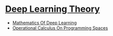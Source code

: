 # [Deep Learning Theory](https://github.com/ZigaSajovic/Readings/tree/master/Deep_Learning_Theory)
* [Mathematics Of Deep Learning](https://github.com/ZigaSajovic/Readings/tree/master/Deep_Learning_Theory/Mathematics_Of_Deep_Learning.pdf)
* [Operational Calculus On Programming Spaces](https://github.com/ZigaSajovic/Readings/tree/master/Deep_Learning_Theory/Operational_Calculus_On_Programming_Spaces.pdf)
